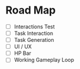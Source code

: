 # Road Map
  - [ ] Interactions Test
  - [ ] Task Interaction
  - [ ] Task Generation
  - [ ] UI / UX
  - [ ] HP Bar
  - [ ] Working Gameplay Loop
